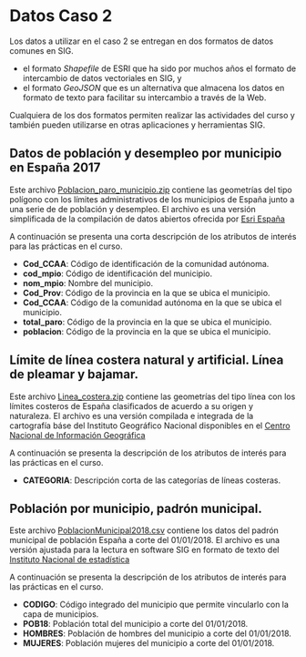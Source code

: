 # Datos Caso 2 

Los datos a utilizar en el caso 2 se entregan en dos formatos de datos comunes en SIG. 
* el formato *Shapefile* de ESRI que ha sido por muchos años el formato de intercambio de datos vectoriales en SIG, y 
* el formato *GeoJSON* que es un alternativa que almacena los datos en formato de texto para facilitar su intercambio a través de la Web. 

Cualquiera de los dos formatos permiten realizar las actividades del curso y también pueden utilizarse en otras aplicaciones y herramientas SIG.

## Datos de población y desempleo por municipio en España 2017

Este archivo [Poblacion_paro_municipio.zip](Poblacion_paro_municipio.zip) contiene las geometrías del tipo polígono con los límites administrativos de los municipios de España junto a una serie de de población y desempleo. El archivo es una versión simplificada de la compilación de datos abiertos ofrecida por [Esri España](http://opendata.esri.es) 

A continuación se presenta una corta descripción de los atributos de interés para las prácticas en el curso.

* **Cod_CCAA**: Código de identificación de la comunidad autónoma.
* **cod_mpio**: Código de identificación del municipio.
* **nom_mpio**: Nombre del municipio.
* **Cod_Prov**: Código de la provincia en la que se ubica el municipio.
* **Cod_CCAA**: Código de la comunidad autónoma en la que se ubica el municipio.
* **total_paro**: Código de la provincia en la que se ubica el municipio.
* **poblacion**: Código de la provincia en la que se ubica el municipio.

## Límite de línea costera natural y artificial. Línea de pleamar y bajamar.

Este archivo [Linea_costera.zip](Linea_costera.zip) contiene las geometrías del tipo línea con los límites costeros de España clasificados de acuerdo a su origen y naturaleza. El archivo es una versión compilada e integrada de la cartografía báse del Instituto Geográfico Nacional disponibles en el [Centro Nacional de Información Geográfica](http://centrodedescargas.cnig.es/CentroDescargas)

A continuación se presenta la descripción de los atributos de interés para las prácticas en el curso.

* **CATEGORIA**: Descripción corta de las categorías de líneas costeras.

## Población por municipio, padrón municipal.

Este archivo [PoblacionMunicipal2018.csv](PoblacionMunicipal2018.csv) contiene los datos del padrón municipal de población España a corte del 01/01/2018. El archivo es una versión ajustada para la lectura en software SIG en formato de texto del [Instituto Nacional de estadística](https://www.ine.es/dyngs/INEbase/es/operacion.htm?c=Estadistica_C&cid=1254736177011&menu=resultados&idp=1254734710990)

A continuación se presenta la descripción de los atributos de interés para las prácticas en el curso.

* **CODIGO**: Código integrado del municipio que permite vincularlo con la capa de municipios.
* **POB18**: Población total del municipio a corte del 01/01/2018.
* **HOMBRES**: Población de hombres del municipio a corte del 01/01/2018.
* **MUJERES**: Población mujeres del municipio a corte del 01/01/2018.
